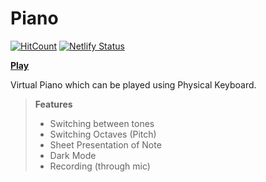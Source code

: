 # Piano
[![HitCount](http://hits.dwyl.com/RohitKaushal7/piano.svg)](http://hits.dwyl.com/RohitKaushal7/piano)
[![Netlify Status](https://api.netlify.com/api/v1/badges/ea2be448-3ceb-4ca1-95bb-2931368a5372/deploy-status)](https://app.netlify.com/sites/play-piano/deploys)

**[Play](https://play-piano.netlify.app/)**

Virtual Piano which can be played using Physical Keyboard.
> **Features**
> - Switching between tones
> - Switching Octaves (Pitch)
> - Sheet Presentation of Note
> - Dark Mode
> - Recording (through mic)